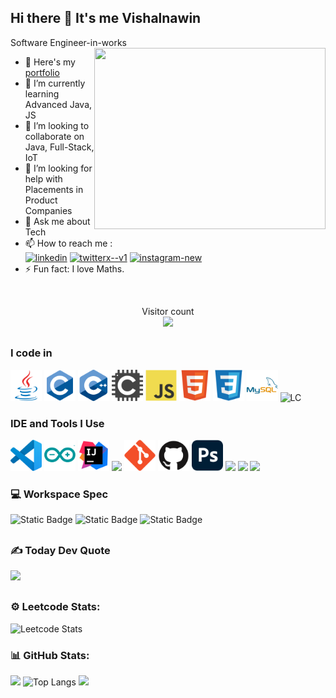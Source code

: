 ## Hi there 👋 It's me Vishalnawin

Software Engineer-in-works
<img align="right" width="370" height="290" src="https://github-production-user-asset-6210df.s3.amazonaws.com/74038190/240906093-9be4d344-6782-461a-b5a6-32a07bf7b34e.gif?X-Amz-Algorithm=AWS4-HMAC-SHA256&X-Amz-Credential=AKIAVCODYLSA53PQK4ZA%2F20240905%2Fus-east-1%2Fs3%2Faws4_request&X-Amz-Date=20240905T163617Z&X-Amz-Expires=300&X-Amz-Signature=5f7d0c7aaf63f95239bb0cd2b283ad2bbd5bb823dc38637c3641988d627584e0&X-Amz-SignedHeaders=host&actor_id=180089568&key_id=0&repo_id=588181932">
- 🔭 Here's my [portfolio](https://vishalnawinrk.netlify.app/)                                                 
- 🌱 I’m currently learning Advanced Java, JS
- 👯 I’m looking to collaborate on Java, Full-Stack, IoT
- 🤔 I’m looking for help with Placements in Product Companies
- 💬 Ask me about Tech
- 📫 How to reach me :
<br /> [<img width="50" height="50" src="https://img.icons8.com/3d-fluency/94/linkedin.png" alt="linkedin"/>](https://www.linkedin.com/in/vishalnawinrk/) [<img width="48" height="48" src="https://img.icons8.com/ios-filled/50/twitterx--v1.png" alt="twitterx--v1"/>](https://x.com/vishalnawinrk/) [<img width="50" height="50" src="https://img.icons8.com/fluency/48/instagram-new.png" alt="instagram-new"/>](https://www.instagram.com/__j.a.x.t.o.n__/)
- ⚡ Fun fact: I love Maths.
<br>
<p align="center">
   Visitor count<br>
  <img src="https://profile-counter.glitch.me/vishalnawin-rk/count.svg" />
</p>

<h2 align="center"> </h2>
<p align="left">

### I code in
<div >
  <img src="https://github.com/devicons/devicon/blob/v2.15.1/icons/java/java-original.svg" width="50" title="Java" alt="Java" />
  <img src="https://github.com/devicons/devicon/blob/v2.15.1/icons/c/c-original.svg" width="50" title="C" alt="C" />
  <img src="https://github.com/devicons/devicon/blob/v2.15.1/icons/cplusplus/cplusplus-original.svg" width="50" title="C++" alt="C++" />
  <img src="https://github.com/devicons/devicon/blob/v2.15.1/icons/embeddedc/embeddedc-plain.svg" width="50" title="EmbeddedC" alt="EmbeddedC" />
  <img src="https://github.com/devicons/devicon/blob/v2.15.1/icons/javascript/javascript-original.svg" width="50" title="JavaScript" alt="JavaScript" />
  <img src="https://github.com/devicons/devicon/blob/v2.15.1/icons/html5/html5-original.svg" width="50" title="HTML5" alt="HTML5" />
  <img src="https://github.com/devicons/devicon/blob/v2.15.1/icons/css3/css3-original.svg" width="50" title="CSS3" alt="CSS3" />
  <img src="https://github.com/devicons/devicon/blob/v2.15.1/icons/mysql/mysql-original-wordmark.svg" width="50" title="MySQL" alt="MySQL" />
  <img src="https://user-images.githubusercontent.com/36547915/97088991-45da5d00-1652-11eb-900f-80d106540f4f.png" height="60" width="60" title="Lc" alt="LC" />
</div>

 
### IDE and Tools I Use

<div>
  <img src="https://github.com/devicons/devicon/blob/v2.15.1/icons/vscode/vscode-original.svg" width="50" />
    <img src="https://github.com/devicons/devicon/blob/v2.15.1/icons/arduino/arduino-original.svg" width="50" />
  <img src="https://github.com/devicons/devicon/blob/v2.15.1/icons/intellij/intellij-original.svg" width="50" />
  <img src="https://img.icons8.com/officel/480/null/java-eclipse.png" width="50" />
  <img src="https://github.com/devicons/devicon/blob/v2.15.1/icons/git/git-original.svg" width="50" />
  <img src="https://github.com/devicons/devicon/blob/v2.15.1/icons/github/github-original.svg" width="50" />
  <img src="https://github.com/devicons/devicon/blob/v2.15.1/icons/photoshop/photoshop-plain.svg" width="50" />
  <img src="https://img.icons8.com/fluency/48/canva.png" width="50" />
  <img height="50" src="https://img.shields.io/badge/Netlify-00C7B7?style=for-the-badge&logo=netlify&logoColor=white"/>
  <img height="50" src="https://img.shields.io/badge/Proteus-1c79b3?style=for-the-badge&logo=proteus&logoColor=white"/>
  
</div>

### 💻 Workspace Spec
<img alt="Static Badge" src="https://img.shields.io/badge/Asus-Rog_Strix-ED1C24%3Flogo%3DColor%3Dwhite?style=for-the-badge&logo=Asus&logoColor=white&color=%23f00000"> <img alt="Static Badge" src="https://img.shields.io/badge/NVIDIA-RTX3050-76B900?style=for-the-badge&logo=nvidia&logoColor=white">
 <img alt="Static Badge" src="https://img.shields.io/badge/AMD-Ryzen_7_4800H-ED1C24?style=for-the-badge&logo=amd&logoColor=white&color=%23f00000">

<h2 align="center"> </h2>
<p align="left">

### ✍️ Today Dev Quote
 ![](https://quotes-github-readme.vercel.app/api?type=horizontal&theme=radical)

<h2 align="center"> </h2>
<p align="left">
   
### ⚙️ Leetcode Stats:
![Leetcode Stats](https://leetcard.jacoblin.cool/vishalnawinrk?theme=dark&ext=heatmap)

### 📊 GitHub Stats:
![](https://github-readme-stats.vercel.app/api?username=vishalnawin-rk&theme=vision-friendly-dark&hide_border=false&include_all_commits=false&count_private=false)
![Top Langs](https://github-readme-stats.vercel.app/api/top-langs/?username=vishalnawin-rk&layout=compact&hide_border=true&bg_color=000000&title_color=f1a600&text_color=ffffff)
[![](https://github-readme-activity-graph.vercel.app/graph?username=vishalnawin-rk&bg_color=000000&color=ffffff&line=ffea00&point=ff0000&area=true&hide_border=true)](https://github.com/ashutosh00710/github-readme-activity-graph)





